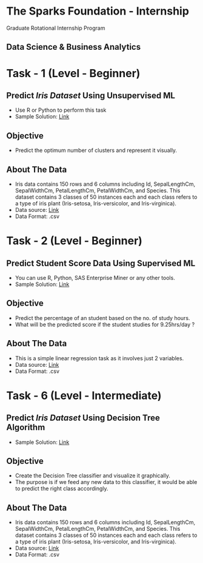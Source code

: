 # The Sparks Foundation - Internship

Graduate Rotational Internship Program

## Data Science & Business Analytics

# Task - 1 (Level - Beginner)

## **Predict *Iris Dataset* Using Unsupervised ML** 

* Use R or Python to perform this task
* Sample Solution: [Link](https://drive.google.com/file/d/1Yjz8dzSbpAPwJdcVb20eFWniIDbs6ZH7/view)


## Objective 
* Predict the optimum number of clusters and represent it visually.

## About The Data
* Iris data contains 150 rows and 6 columns including Id, SepalLengthCm, SepalWidthCm, PetalLengthCm, PetalWidthCm, and Species. This dataset contains 3 classes of 50 instances each and each class refers to a type of iris plant (Iris-setosa, Iris-versicolor, and Iris-virginica).
* Data source: [Link](https://drive.google.com/file/d/11Iq7YvbWZbt8VXjfm06brx66b10YiwK-/view)
* Data Format: .csv


# Task - 2 (Level - Beginner)

## **Predict Student Score Data Using Supervised ML**

* You can use R, Python, SAS Enterprise Miner or any other tools. 
* Sample Solution: [Link](https://drive.google.com/file/d/1koGHPElsHuXo9HPL4BQkZWRMJkOEHiv4/view)

## Objective
* Predict the percentage of an student based on the no. of study hours.
* What will be the predicted score if the student studies for 9.25hrs/day ? 

## About The Data
* This is a simple linear regression task as it involves just 2 variables.
* Data source: [Link](https://raw.githubusercontent.com/AdiPersonalWorks/Random/master/student_scores%20-%20student_scores.csv)
* Data Format: .csv

# Task - 6 (Level - Intermediate)

## **Predict *Iris Dataset* Using Decision Tree Algorithm** 

* Sample Solution: [Link](https://drive.google.com/file/d/1mQguC2gku2-QFruj09a30N0TYDwCmPkq/view)

## Objective
* Create the Decision Tree classifier and visualize it graphically.
* The purpose is if we feed any new data to this classifier, it would be able to predict the right class accordingly.

## About The Data
* Iris data contains 150 rows and 6 columns including Id, SepalLengthCm, SepalWidthCm, PetalLengthCm, PetalWidthCm, and Species. This dataset contains 3 classes of 50 instances each and each class refers to a type of iris plant (Iris-setosa, Iris-versicolor, and Iris-virginica).
* Data source: [Link](https://drive.google.com/file/d/11Iq7YvbWZbt8VXjfm06brx66b10YiwK-/view)
* Data Format: .csv
